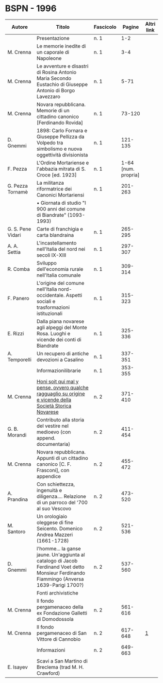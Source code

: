 # BSPN - 1996

| Autore            | Titolo                                                                                                                                                           | Fascicolo | Pagine              | Altri link                                             |
|-------------------|------------------------------------------------------------------------------------------------------------------------------------------------------------------|-----------|---------------------|--------------------------------------------------------|
|                   | Presentazione                                                                                                                                                    | n. 1      | 1-2                 |                                                        |
| M. Crenna         | Le memorie inedite di un caporale di Napoleone                                                                                                                   | n. 1      | 3-4                 |                                                        |
| M. Crenna         | Le avventure e disastri di Rosina Antonio Maria Secondo Eustachio di Giuseppe Antonio di Borgo Lavezzaro                                                         | n. 1      | 5-71                |                                                        |
| M. Crenna         | Novara repubblicana. Memorie di un cittadino canonico [Ferdinando Rovida]                                                                                        | n. 1      | 73-120              |                                                        |
| D. Gnemmi         | 1898: Carlo Fornara e Giuseppe Pellizza da Volpedo tra simbolismo e nuova oggettività divisionista                                                               | n. 1      | 121-135             |                                                        |
| F. Pezza          | L'Ordine Mortariense e l'abbazia mitrata di S. Croce [ed. 1923]                                                                                                  | n. 1      | 1-64 [num. propria] |                                                        |
| G. Pezza Tornamè  | La militanza riformatrice dei Canonici Mortariensi                                                                                                               | n. 1      | 201-263             |                                                        |
|                   | • Giornata di studio "I 900 anni del comune di Biandrate" (1093-1993)                                                                                            |           |                     |                                                        |
| G. S. Pene Vidari | Carte di franchigia e carta blandraina                                                                                                                           | n. 1      | 265-295             |                                                        |
| A. A. Settia      | L'incastellamento nell'Italia del nord nei secoli IX-XIII                                                                                                        | n. 1      | 297-307             |                                                        |
| R. Comba          | Sviluppo dell'economia rurale nell'Italia comunale                                                                                                               | n. 1      | 309-314             |                                                        |
| F. Panero         | L'origine del comune nell'Italia nord-occidentale. Aspetti sociali e trasformazioni istituzionali                                                                | n. 1      | 315-323             |                                                        |
| E. Rizzi          | Dalla piana novarese agli alpeggi del Monte Rosa. Luoghi e vicende dei conti di Biandrate                                                                        | n. 1      | 325-336             |                                                        |
| A. Temporelli     | Un recupero di antiche devozioni a Casalino                                                                                                                      | n. 1      | 337-351             |                                                        |
|                   | Informazionilibrarie                                                                                                                                             | n. 1      | 353-355             |                                                        |
| M. Crenna         | [Honi soit qui mal y pense,    ovvero qualche ragguaglio su origine e vicende della Società Storica Novarese](http://www.ssno.it/BSPNo/1996_Crenna_HoniSoit.pdf) | n. 2      | 371-410             |                                                        |
| G. B. Morandi     | Contributo alla storia del vestire nel medioevo (con append. documentaria)                                                                                       | n. 2      | 411-454             |                                                        |
| M. Crenna         | Novara repubblicana. Appunti di un cittadino canonico [C. F. Frasconi], con appendice                                                                            | n. 2      | 455-472             |                                                        |
| A. Prandina       | Con schiettezza, ingenuità e diligenza.... Relazione di un parroco del '700 al suo Vescovo                                                                       | n. 2      | 473-520             |                                                        |
| M. Santoro        | Un orologiaio oleggese di fine Seicento. Domenico Andrea Mazzeri (1661-1728)                                                                                     | n. 2      | 521-536             |                                                        |
| D. Gnemmi         | l'homme... la ganse jaune. Un'aggiunta al catalogo di Jacob Ferdinand Voet detto Monsieur Ferdinando Fiammingo (Anversa 1639-Parigi 1700?)                       | n. 2      | 537-560             |                                                        |
|                   | Fonti archivistiche                                                                                                                                              |           |                     |                                                        |
| M. Crenna         | Il fondo pergamenaceo della ex Fondazione Galletti di Domodossola                                                                                                | n. 2      | 561-616             |                                                        |
| M. Crenna         | Il fondo pergamenaceo di San Vittore di Cannobio                                                                                                                 | n. 2      | 617-648             | [1](https://en.calameo.com/read/004733128711e3cd1270e) |
|                   | Informazioni                                                                                                                                                     | n. 2      | 649-663             |                                                        |
| E. Isayev         | Scavi a San Martino di Breclema (trad M. H. Crawford)                                                                                                            |           |                     |                                                        |
